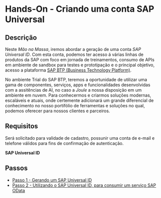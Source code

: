 # Hands-On - Criando uma conta SAP Universal

## Descrição

Neste *Mão na Massa*, iremos abordar a geração de uma conta *SAP Universal ID*. Com esta conta, podemos ter acesso á várias linhas de produtos da SAP com foco em jornada de treinamentos, consumo de APIs em ambiente de sandbox para testes e prototipação e o principal objetivo, acesso a plataforma [SAP BTP (Business Technology Platform)](https://account.hana.ondemand.com/#/home/welcome). 

No ambiente Trial do SAP BTP, teremos a oportunidade de utilizar uma gama de componentes, serviços, apps e funcionalidades desenvolvidas com a assitências de AI, no caso a *Joule* a nossa disposição em um ambiente em nuvem. Para conhecermos e criarmos soluções modernas, escaláveis e atuais, onde certemente adicionará um grande diferencial de conhecimento no nosso portifólio de ferramentas e soluções no qual, podemos oferecer para nossos clientes e parceiros.

## Requisitos

Será solicitado para validade de cadastro, possunir uma conta de e-mail e telefone válidos para fins de confirmação de autenticação.

**SAP Universal ID**

## Passos

- [Passo 1 - Gerando um SAP Universal ID](step-01/README.md)
- [Passo 2 - Utilizando o SAP Universal ID, para consumir um serviço SAP OData](step-02/README.md)
